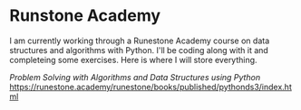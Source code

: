 # Runstone Academy

I am currently working through a Runestone Academy course on data structures and algorithms with Python. I'll be coding along with it and completeing some exercises. Here is where I will store everything.

*Problem Solving with Algorithms and Data Structures using Python*
https://runestone.academy/runestone/books/published/pythonds3/index.html
